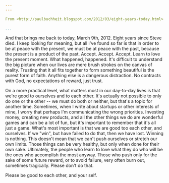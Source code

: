 ```yaml
---
---

From <http://paulbuchheit.blogspot.com/2012/03/eight-years-today.html>

...
```


And that brings me back to today, March 9th, 2012. Eight years since Steve died. I keep looking for meaning, but all I've found so far is that in order to be at peace with the present, we must be at peace with the past, because the present is a product of the past. Accept. Accept. Accept. Learn to love the present moment. What happened, happened. It's difficult to understand the big picture when our lives are mere brush strokes on the canvas of reality. Trusting that it all fits together to form something beautiful is the purest form of faith. Anything else is a dangerous distraction. No contracts with God, no expectations of reward, just trust.

On a more practical level, what matters most in our day-to-day lives is that we're good to ourselves and to each other. It's actually not possible to only do one or the other -- we must do both or neither, but that's a topic for another time. Sometimes, when I write about startups or other interests of mine, I worry that perhaps I'm communicating the wrong priorities. Investing money, creating new products, and all the other things we do are wonderful games and can be a lot of fun, but it's important to remember that it's all just a game. What's most important is that we are good too each other, and ourselves. If we "win", but have failed to do that, then we have lost. Winning is nothing. This doesn't mean that we can't push ourselves or stretch our own limits. Those things can be very healthy, but only when done for their own sake. Ultimately, the people who learn to love what they do who will be the ones who accomplish the most anyway. Those who push only for the sake of some future reward, or to avoid failure, very often burn out, sometimes tragically. Please don't do that.

Please be good to each other, and your self.
